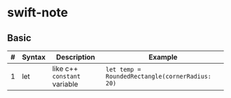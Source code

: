 # swift-note

## Basic
| # | Syntax | Description | Example |
|---| ----- | ----------- | --------- |
|1| let | like c++ `constant` variable | ` let temp = RoundedRectangle(cornerRadius: 20) ` |

